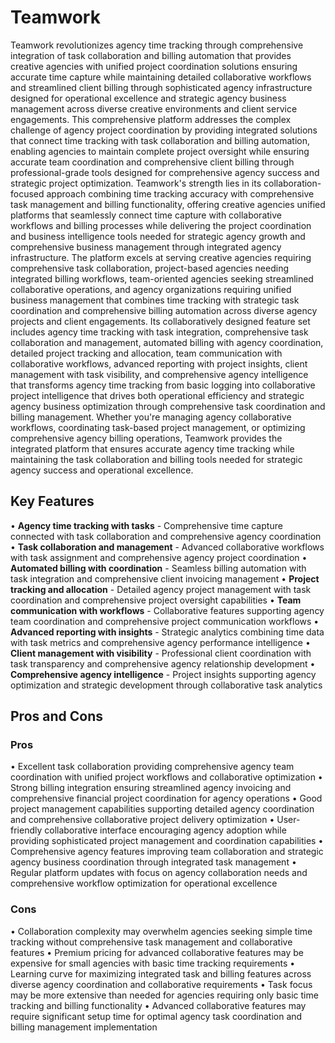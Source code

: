 # Teamwork

Teamwork revolutionizes agency time tracking through comprehensive integration of task collaboration and billing automation that provides creative agencies with unified project coordination solutions ensuring accurate time capture while maintaining detailed collaborative workflows and streamlined client billing through sophisticated agency infrastructure designed for operational excellence and strategic agency business management across diverse creative environments and client service engagements. This comprehensive platform addresses the complex challenge of agency project coordination by providing integrated solutions that connect time tracking with task collaboration and billing automation, enabling agencies to maintain complete project oversight while ensuring accurate team coordination and comprehensive client billing through professional-grade tools designed for comprehensive agency success and strategic project optimization. Teamwork's strength lies in its collaboration-focused approach combining time tracking accuracy with comprehensive task management and billing functionality, offering creative agencies unified platforms that seamlessly connect time capture with collaborative workflows and billing processes while delivering the project coordination and business intelligence tools needed for strategic agency growth and comprehensive business management through integrated agency infrastructure. The platform excels at serving creative agencies requiring comprehensive task collaboration, project-based agencies needing integrated billing workflows, team-oriented agencies seeking streamlined collaborative operations, and agency organizations requiring unified business management that combines time tracking with strategic task coordination and comprehensive billing automation across diverse agency projects and client engagements. Its collaboratively designed feature set includes agency time tracking with task integration, comprehensive task collaboration and management, automated billing with agency coordination, detailed project tracking and allocation, team communication with collaborative workflows, advanced reporting with project insights, client management with task visibility, and comprehensive agency intelligence that transforms agency time tracking from basic logging into collaborative project intelligence that drives both operational efficiency and strategic agency business optimization through comprehensive task coordination and billing management. Whether you're managing agency collaborative workflows, coordinating task-based project management, or optimizing comprehensive agency billing operations, Teamwork provides the integrated platform that ensures accurate agency time tracking while maintaining the task collaboration and billing tools needed for strategic agency success and operational excellence.

## Key Features

• **Agency time tracking with tasks** - Comprehensive time capture connected with task collaboration and comprehensive agency coordination
• **Task collaboration and management** - Advanced collaborative workflows with task assignment and comprehensive agency project coordination
• **Automated billing with coordination** - Seamless billing automation with task integration and comprehensive client invoicing management
• **Project tracking and allocation** - Detailed agency project management with task coordination and comprehensive project oversight capabilities
• **Team communication with workflows** - Collaborative features supporting agency team coordination and comprehensive project communication workflows
• **Advanced reporting with insights** - Strategic analytics combining time data with task metrics and comprehensive agency performance intelligence
• **Client management with visibility** - Professional client coordination with task transparency and comprehensive agency relationship development
• **Comprehensive agency intelligence** - Project insights supporting agency optimization and strategic development through collaborative task analytics

## Pros and Cons

### Pros
• Excellent task collaboration providing comprehensive agency team coordination with unified project workflows and collaborative optimization
• Strong billing integration ensuring streamlined agency invoicing and comprehensive financial project coordination for agency operations
• Good project management capabilities supporting detailed agency coordination and comprehensive collaborative project delivery optimization
• User-friendly collaborative interface encouraging agency adoption while providing sophisticated project management and coordination capabilities
• Comprehensive agency features improving team collaboration and strategic agency business coordination through integrated task management
• Regular platform updates with focus on agency collaboration needs and comprehensive workflow optimization for operational excellence

### Cons
• Collaboration complexity may overwhelm agencies seeking simple time tracking without comprehensive task management and collaborative features
• Premium pricing for advanced collaborative features may be expensive for small agencies with basic time tracking requirements
• Learning curve for maximizing integrated task and billing features across diverse agency coordination and collaborative requirements
• Task focus may be more extensive than needed for agencies requiring only basic time tracking and billing functionality
• Advanced collaborative features may require significant setup time for optimal agency task coordination and billing management implementation